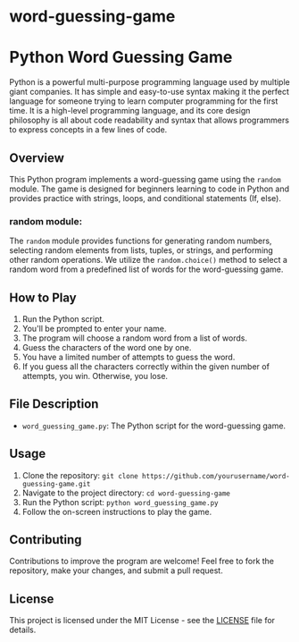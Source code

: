 # word-guessing-game
# Python Word Guessing Game

Python is a powerful multi-purpose programming language used by multiple giant companies. It has simple and easy-to-use syntax making it the perfect language for someone trying to learn computer programming for the first time. It is a high-level programming language, and its core design philosophy is all about code readability and syntax that allows programmers to express concepts in a few lines of code.

## Overview

This Python program implements a word-guessing game using the `random` module. The game is designed for beginners learning to code in Python and provides practice with strings, loops, and conditional statements (If, else).

### random module:

The `random` module provides functions for generating random numbers, selecting random elements from lists, tuples, or strings, and performing other random operations. We utilize the `random.choice()` method to select a random word from a predefined list of words for the word-guessing game.

## How to Play

1. Run the Python script.
2. You'll be prompted to enter your name.
3. The program will choose a random word from a list of words.
4. Guess the characters of the word one by one.
5. You have a limited number of attempts to guess the word.
6. If you guess all the characters correctly within the given number of attempts, you win. Otherwise, you lose.

## File Description

- `word_guessing_game.py`: The Python script for the word-guessing game.

## Usage

1. Clone the repository: `git clone https://github.com/yourusername/word-guessing-game.git`
2. Navigate to the project directory: `cd word-guessing-game`
3. Run the Python script: `python word_guessing_game.py`
4. Follow the on-screen instructions to play the game.

## Contributing

Contributions to improve the program are welcome! Feel free to fork the repository, make your changes, and submit a pull request.

## License

This project is licensed under the MIT License - see the [LICENSE](LICENSE) file for details.

